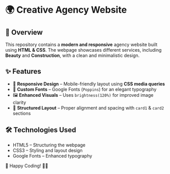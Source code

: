 # 🌍 Creative Agency Website  

## 📖 Overview  
This repository contains a **modern and responsive** agency website built using **HTML & CSS**. The webpage showcases different services, including **Beauty** and **Construction**, with a clean and minimalistic design.  

## ✨ Features  
- 🌟 **Responsive Design** – Mobile-friendly layout using **CSS media queries**  
- 🎨 **Custom Fonts** – Google Fonts (`Poppins`) for an elegant typography  
- 🖼️ **Enhanced Visuals** – Uses `brightness(120%)` for improved image clarity  
- 🔹 **Structured Layout** – Proper alignment and spacing with `card1` & `card2` sections

## 🛠 Technologies Used
- HTML5 – Structuring the webpage
- CSS3 – Styling and layout design
- Google Fonts – Enhanced typography

🚀 Happy Coding! 🎨💡
